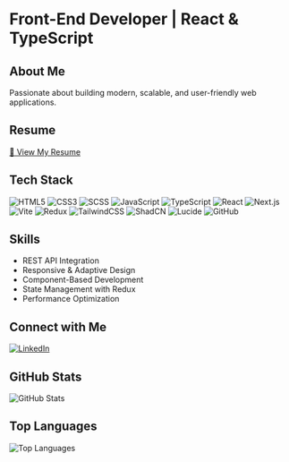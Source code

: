 # Front-End Developer | React & TypeScript

## About Me
Passionate about building modern, scalable, and user-friendly web applications.

## Resume
[📄 View My Resume](https://docs.google.com/document/d/1v-TCmKmpc7S0uX6qz9FV0k3c0Dei15gSNlOvH0L1H6c/edit?usp=sharing)

## Tech Stack
![HTML5](https://img.shields.io/badge/HTML5-E34F26?style=flat&logo=html5&logoColor=white)
![CSS3](https://img.shields.io/badge/CSS3-1572B6?style=flat&logo=css3&logoColor=white)
![SCSS](https://img.shields.io/badge/SCSS-CC6699?style=flat&logo=sass&logoColor=white)
![JavaScript](https://img.shields.io/badge/JavaScript-F7DF1E?style=flat&logo=javascript&logoColor=black)
![TypeScript](https://img.shields.io/badge/TypeScript-3178C6?style=flat&logo=typescript&logoColor=white)
![React](https://img.shields.io/badge/React-61DAFB?style=flat&logo=react&logoColor=black)
![Next.js](https://img.shields.io/badge/Next.js-000000?style=flat&logo=nextdotjs&logoColor=white)
![Vite](https://img.shields.io/badge/Vite-646CFF?style=flat&logo=vite&logoColor=white)
![Redux](https://img.shields.io/badge/Redux-764ABC?style=flat&logo=redux&logoColor=white)
![TailwindCSS](https://img.shields.io/badge/TailwindCSS-06B6D4?style=flat&logo=tailwindcss&logoColor=white)
![ShadCN](https://img.shields.io/badge/ShadCN-18181B?style=flat&logoColor=white)
![Lucide](https://img.shields.io/badge/Lucide-111?style=flat&logoColor=white)
![GitHub](https://img.shields.io/badge/GitHub-181717?style=flat&logo=github&logoColor=white)

## Skills
- REST API Integration
- Responsive & Adaptive Design
- Component-Based Development
- State Management with Redux
- Performance Optimization

## Connect with Me
[![LinkedIn](https://img.shields.io/badge/-LinkedIn-0077B5?style=flat&logo=linkedin&logoColor=white)](https://www.linkedin.com/in/litakk/)

## GitHub Stats
![GitHub Stats](https://github-readme-stats.vercel.app/api?username=litakk&show_icons=true&hide_title=true&count_private=true&hide=prs&theme=radical&hide_border=true)

## Top Languages
![Top Languages](https://github-readme-stats.vercel.app/api/top-langs/?username=litakk&layout=compact&theme=dark&hide_border=true)
